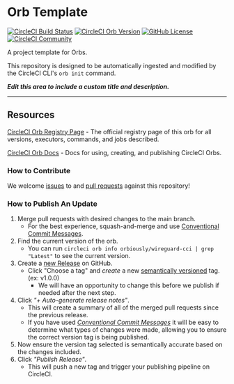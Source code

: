 # Orb Template


[![CircleCI Build Status](https://circleci.com/gh/orbiously/wireguard-cci-orb.svg?style=shield "CircleCI Build Status")](https://circleci.com/gh/orbiously/wireguard-cci-orb) [![CircleCI Orb Version](https://badges.circleci.com/orbs/orbiously/wireguard-cci.svg)](https://circleci.com/orbs/registry/orb/orbiously/wireguard-cci) [![GitHub License](https://img.shields.io/badge/license-MIT-lightgrey.svg)](https://raw.githubusercontent.com/orbiously/wireguard-cci-orb/master/LICENSE) [![CircleCI Community](https://img.shields.io/badge/community-CircleCI%20Discuss-343434.svg)](https://discuss.circleci.com/c/ecosystem/orbs)



A project template for Orbs.

This repository is designed to be automatically ingested and modified by the CircleCI CLI's `orb init` command.

_**Edit this area to include a custom title and description.**_

---

## Resources

[CircleCI Orb Registry Page](https://circleci.com/orbs/registry/orb/orbiously/wireguard-cci) - The official registry page of this orb for all versions, executors, commands, and jobs described.

[CircleCI Orb Docs](https://circleci.com/docs/2.0/orb-intro/#section=configuration) - Docs for using, creating, and publishing CircleCI Orbs.

### How to Contribute

We welcome [issues](https://github.com/orbiously/wireguard-cci-orb/issues) to and [pull requests](https://github.com/orbiously/wireguard-cci-orb/pulls) against this repository!

### How to Publish An Update
1. Merge pull requests with desired changes to the main branch.
    - For the best experience, squash-and-merge and use [Conventional Commit Messages](https://conventionalcommits.org/).
2. Find the current version of the orb.
    - You can run `circleci orb info orbiously/wireguard-cci | grep "Latest"` to see the current version.
3. Create a [new Release](https://github.com/orbiously/wireguard-cci-orb/releases/new) on GitHub.
    - Click "Choose a tag" and _create_ a new [semantically versioned](http://semver.org/) tag. (ex: v1.0.0)
      - We will have an opportunity to change this before we publish if needed after the next step.
4.  Click _"+ Auto-generate release notes"_.
    - This will create a summary of all of the merged pull requests since the previous release.
    - If you have used _[Conventional Commit Messages](https://conventionalcommits.org/)_ it will be easy to determine what types of changes were made, allowing you to ensure the correct version tag is being published.
5. Now ensure the version tag selected is semantically accurate based on the changes included.
6. Click _"Publish Release"_.
    - This will push a new tag and trigger your publishing pipeline on CircleCI.